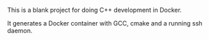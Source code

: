 
This is a blank project for doing C++ development in Docker.

It generates a Docker container with GCC, cmake and a running ssh daemon.
